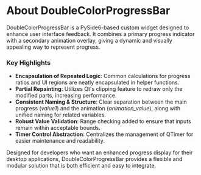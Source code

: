 # About DoubleColorProgressBar

DoubleColorProgressBar is a PySide6-based custom widget designed to enhance user interface feedback. It combines a primary progress indicator with a secondary animation overlay, giving a dynamic and visually appealing way to represent progress.

### Key Highlights

- **Encapsulation of Repeated Logic**: Common calculations for progress ratios and UI regions are neatly encapsulated in helper functions.
- **Partial Repainting**: Utilizes Qt's clipping feature to redraw only the modified parts, increasing performance.
- **Consistent Naming & Structure**: Clear separation between the main progress (_value1_) and the animation (_animation_value_), along with unified naming for related variables.
- **Robust Value Validation**: Range checking added to ensure that inputs remain within acceptable bounds.
- **Timer Control Abstraction**: Centralizes the management of QTimer for easier maintenance and readability.

Designed for developers who want an enhanced progress display for their desktop applications, DoubleColorProgressBar provides a flexible and modular solution that is both efficient and easy to integrate.